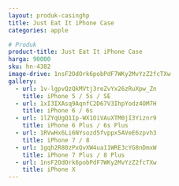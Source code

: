 ```yaml
---
layout: produk-casinghp
title: Just Eat It iPhone Case
categories: apple

# Produk
product-title: Just Eat It iPhone Case
harga: 90000
sku: hn-4382
image-drive: 1nsF2OdOrk6pobPdF7WKy2MvYzZ2fcTXw
gallery:
  - url: 1v-lgpvQzQkMVtj3reZvYx26zRuXpw_Zn
    title: iPhone 5 / 5s / SE
  - url: 1xI3IXAsq9AqnfC2D67V3IhpYodz4OM7H
    title: iPhone 6 / 6s
  - url: 1lZYqUgQ1Ip-WX1OiVAuXTM0jI3Yiznr9
    title: iPhone 6 Plus / 6s Plus
  - url: 1RVwHx6Li6NYsozd5fvppx5AVeE6zpvh3
    title: iPhone 7 / 8
  - url: 1gqh2R80zPxQvXW4ua11WRE3cYG8nDmxW
    title: iPhone 7 Plus / 8 Plus
  - url: 1nsF2OdOrk6pobPdF7WKy2MvYzZ2fcTXw
    title: iPhone X
---
```


